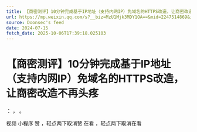 ```yaml
---
title: 【商密测评】10分钟完成基于IP地址（支持内网IP）免域名的HTTPS改造，让商密改造不再头疼
url: https://mp.weixin.qq.com/s?__biz=MzU1Mjk3MDY1OA==&mid=2247514869&idx=1&sn=8603d52c3460cc446cdbfbaf3337bb98
source: Doonsec's feed
date: 2024-07-15
fetch_date: 2025-10-06T17:39:18.025103
---
```


# 【商密测评】10分钟完成基于IP地址（支持内网IP）免域名的HTTPS改造，让商密改造不再头疼

：
，
。

视频
小程序
赞
，轻点两下取消赞
在看
，轻点两下取消在看